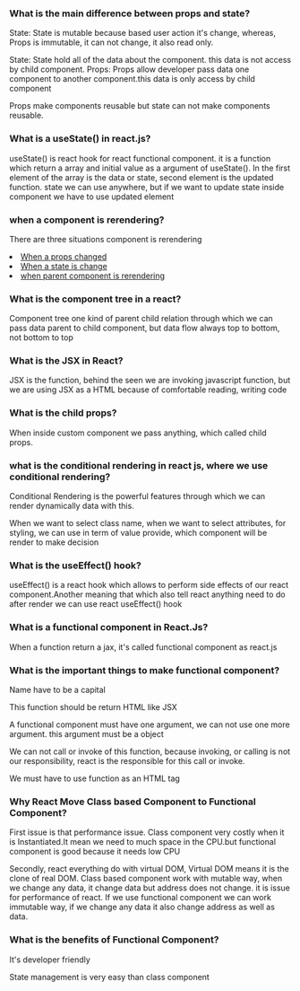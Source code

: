 ### What is the main difference between props and state?
<p>State: State is mutable because based user action it's change, whereas, Props is immutable, it can not change, it also read only.</p>
<p>State: State hold all of the data about the component. this data is not access by child component. Props: Props allow developer pass data one component to another component.this data is only access by child component</p>
<p>Props make components reusable but state can not make components reusable.</p>

### What is a useState() in react.js?
<p>useState() is react hook for react functional component. it is a function which return a array and initial value as a argument of useState(). In the first element of the array is the data or state, second element is the updated function. state we can use anywhere, but if we want to update state inside component we have to use updated element</p>

### when a component is rerendering?
<p>There are three situations component is rerendering</p>
<u>
<li>When a props changed</li>
<li>When a state is change</li>
<li>when parent component is rerendering</li>
</u>

### What is the component tree in a react?
<p>Component tree one kind of parent child relation through which we can pass data parent to child component, but data flow always top to bottom, not bottom to top</p>

### What is the JSX in React?
<p>JSX is the function, behind the seen we are invoking javascript function, but we are using JSX as a HTML because of comfortable reading, writing code</p>

### What is the child props?
<p>When inside custom component we pass anything, which called child props.</p>

### what is the conditional rendering in react js, where we use conditional rendering?
<p>Conditional Rendering is the powerful features through which we can render dynamically data with this. </p>
<p>When we want to select class name, when we want to select attributes, for styling, we can use in term of value provide, which component will be render to make decision</p>

### What is the useEffect() hook?
<p>useEffect() is a react hook which allows to perform side effects of our react component.Another meaning that which also tell react anything need to do after render we can use react useEffect() hook </p>

### What is a functional component in React.Js?
<p>When a function return a jax, it's called functional component as react.js</p>

### What is the important things to make functional component?
<p>Name have to be a capital</p>
<p>This function should be return HTML like JSX</p>
<p>A functional component must have one argument, we can not use one more argument. this argument must be a object</p>
<p>We can not call or invoke of this function, because invoking, or calling is not our responsibility, react is the responsible for this call or invoke.</p>
<p>We must have to use function as an HTML tag</p>

### Why React Move Class based Component to Functional Component?
<p>First issue is that performance issue. Class component very costly when it is Instantiated.It mean we need to much space in the CPU.but functional component is good because it needs low CPU </p>
<p>Secondly, react everything do with virtual DOM, Virtual DOM means it is the clone of real DOM. Class based component work with mutable way, when we change any data, it change data but address does not change. it is issue for performance of react. If we use functional component we can work immutable way, if we change any data it also change address as well as data.</p>

### What is the benefits of Functional Component?
<p>It's developer friendly</p>
<p>State management is very easy than class component</p>





